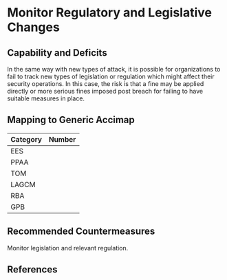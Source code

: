 # Monitor Regulatory and Legislative Changes

## Capability and Deficits
In the same way with new types of attack, it is possible for organizations to fail to track new types of legislation or regulation which might affect their security 
operations.  In this case, the risk is that a fine may be applied directly or more serious fines imposed post breach for failing to have suitable measures in place.


## Mapping to Generic Accimap

|Category | Number |
| --- | --- |
|EES     |      |
|PPAA  | |
|TOM   ||
|LAGCM ||
|RBA   ||
|GPB   ||

## Recommended Countermeasures

Monitor legislation and relevant regulation.

## References
